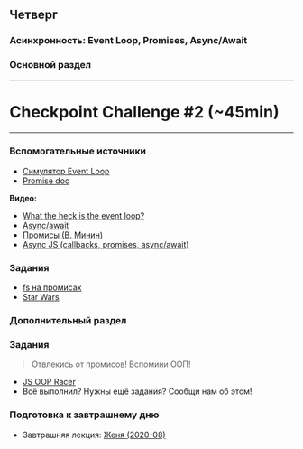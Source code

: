 ## Четверг
### Асинхронность: Event Loop, Promises, Async/Await
### Основной раздел
---
# Checkpoint Challenge #2 (~45min)
---
### Вспомогательные источники
- [Симулятор Event Loop](http://latentflip.com/loupe)
- [Promise doc](https://learn.javascript.ru/promise)

**Видео:**
- [What the heck is the event loop?](https://www.youtube.com/watch?v=8aGhZQkoFbQ)
- [Async/await](https://youtu.be/vn3tm0quoqE)
- [Промисы (В. Минин)](https://www.youtube.com/watch?v=1idOY3C1gYU)
- [Async JS (callbacks, promises, async/await)](https://www.youtube.com/watch?v=PoRJizFvM7s)

### Задания
- [fs на промисах](../../../../core-async-promisify-fs)
- [Star Wars](../../../../core-promises-star-wars)

### Дополнительный раздел

### Задания
> Отвлекись от промисов! Вспомини ООП!
- [JS OOP Racer](../../../../core-oop-promise-racer)
- Всё выполнил? Нужны ещё задания? Сообщи нам об этом!

### Подготовка к завтрашнему дню
* Завтрашняя лекция: [Женя (2020-08)](https://www.youtube.com/watch?v=bQHEnR4CMbI&list=PL8NGcSL3ZP-_tTReN_spNfCi-6D4Ox-0o&index=9&t=0s)
